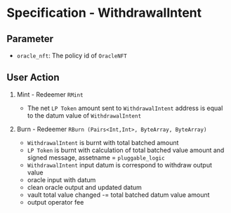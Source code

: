# Specification - WithdrawalIntent

## Parameter

- `oracle_nft`: The policy id of `OracleNFT`

## User Action

1. Mint - Redeemer `RMint`

   - The net `LP Token` amount sent to `WithdrawalIntent` address is equal to the datum value of `WithdrawalIntent`

2. Burn - Redeemer `RBurn (Pairs<Int,Int>, ByteArray, ByteArray)`

   - `WithdrawalIntent` is burnt with total batched amount
   - `LP Token` is burnt with calculation of total batched value amount and signed message, assetname = `pluggable_logic`
   - `WithdrawalIntent` input datum is correspond to withdraw output value
   - oracle input with datum
   - clean oracle output and updated datum
   - vault total value changed -= total batched datum value amount
   - output operator fee

